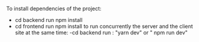 To install dependencies of the project:
- cd backend run npm install
- cd frontend run npm install
to run concurrently the server and the client site at the same time:
-cd backend run : "yarn dev" or " npm run dev"
